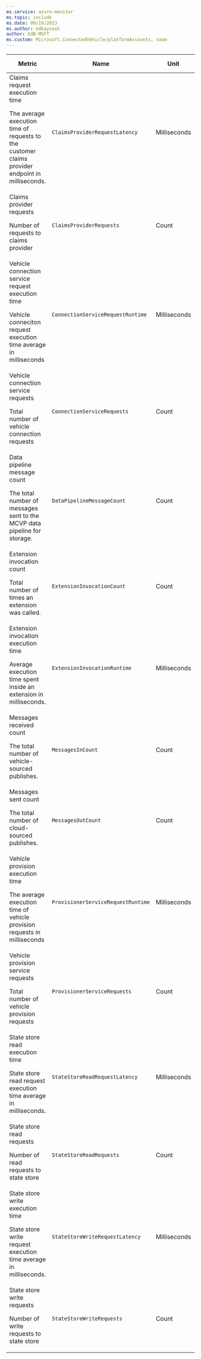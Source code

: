 ```yaml
---
ms.service: azure-monitor
ms.topic: include
ms.date: 09/19/2023
ms.author: edbaynash
author: EdB-MSFT
ms.custom: Microsoft.ConnectedVehicle/platformAccounts, naam
---
```

  
  
|Metric|Name|Unit|Aggregation|Dimensions|Time Grains|DS Export|
|---|---|---|---|---|---|---|
|Claims request execution time<p><p>The average execution time of requests to the customer claims provider endpoint in milliseconds. |`ClaimsProviderRequestLatency` |Milliseconds |Average |IsSuccessful, FailureCategory|PT1M |Yes|
|Claims provider requests<p><p>Number of requests to claims provider |`ClaimsProviderRequests` |Count |Total |IsSuccessful, FailureCategory|PT1M |Yes|
|Vehicle connection service request execution time<p><p>Vehicle conneciton request execution time average in milliseconds |`ConnectionServiceRequestRuntime` |Milliseconds |Average |IsSuccessful, FailureCategory|PT1M |Yes|
|Vehicle connection service requests<p><p>Total number of vehicle connection requests |`ConnectionServiceRequests` |Count |Total |IsSuccessful, FailureCategory|PT1M |Yes|
|Data pipeline message count<p><p>The total number of messages sent to the MCVP data pipeline for storage. |`DataPipelineMessageCount` |Count |Total |IsSuccessful, FailureCategory|PT1M |Yes|
|Extension invocation count<p><p>Total number of times an extension was called. |`ExtensionInvocationCount` |Count |Total |ExtensionName, IsSuccessful, FailureCategory|PT1M |Yes|
|Extension invocation execution time<p><p>Average execution time spent inside an extension in milliseconds. |`ExtensionInvocationRuntime` |Milliseconds |Average |ExtensionName, IsSuccessful, FailureCategory|PT1M |Yes|
|Messages received count<p><p>The total number of vehicle-sourced publishes. |`MessagesInCount` |Count |Total |IsSuccessful, FailureCategory|PT1M |Yes|
|Messages sent count<p><p>The total number of cloud-sourced publishes. |`MessagesOutCount` |Count |Total |IsSuccessful, FailureCategory|PT1M |Yes|
|Vehicle provision execution time<p><p>The average execution time of vehicle provision requests in milliseconds |`ProvisionerServiceRequestRuntime` |Milliseconds |Average |IsSuccessful, FailureCategory|PT1M |Yes|
|Vehicle provision service requests<p><p>Total number of vehicle provision requests |`ProvisionerServiceRequests` |Count |Total |IsSuccessful, FailureCategory|PT1M |Yes|
|State store read execution time<p><p>State store read request execution time average in milliseconds. |`StateStoreReadRequestLatency` |Milliseconds |Average |ExtensionName, IsSuccessful, FailureCategory|PT1M |Yes|
|State store read requests<p><p>Number of read requests to state store |`StateStoreReadRequests` |Count |Total |ExtensionName, IsSuccessful, FailureCategory|PT1M |Yes|
|State store write execution time<p><p>State store write request execution time average in milliseconds. |`StateStoreWriteRequestLatency` |Milliseconds |Average |ExtensionName, IsSuccessful, FailureCategory|PT1M |Yes|
|State store write requests<p><p>Number of write requests to state store |`StateStoreWriteRequests` |Count |Total |ExtensionName, IsSuccessful, FailureCategory|PT1M |Yes|